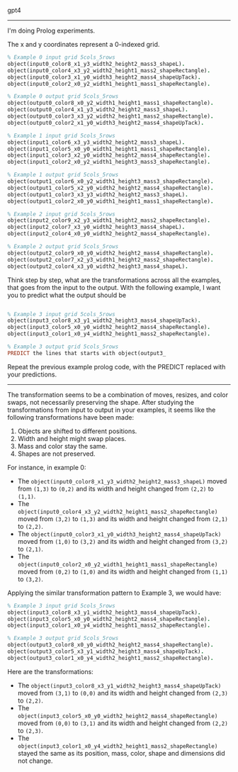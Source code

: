 gpt4

---

I'm doing Prolog experiments.


The x and y coordinates represent a 0-indexed grid.


```prolog
% Example 0 input grid 5cols_5rows
object(input0_color8_x1_y3_width2_height2_mass3_shapeL).
object(input0_color4_x3_y2_width2_height1_mass2_shapeRectangle).
object(input0_color3_x1_y0_width3_height2_mass4_shapeUpTack).
object(input0_color2_x0_y2_width1_height1_mass1_shapeRectangle).

% Example 0 output grid 5cols_5rows
object(output0_color8_x0_y2_width1_height1_mass1_shapeRectangle).
object(output0_color4_x1_y3_width2_height2_mass3_shapeL).
object(output0_color3_x3_y2_width2_height1_mass2_shapeRectangle).
object(output0_color2_x1_y0_width3_height2_mass4_shapeUpTack).

% Example 1 input grid 5cols_5rows
object(input1_color6_x3_y3_width2_height2_mass3_shapeL).
object(input1_color5_x0_y0_width1_height1_mass1_shapeRectangle).
object(input1_color3_x2_y0_width2_height2_mass4_shapeRectangle).
object(input1_color2_x0_y2_width1_height3_mass3_shapeRectangle).

% Example 1 output grid 5cols_5rows
object(output1_color6_x0_y2_width1_height3_mass3_shapeRectangle).
object(output1_color5_x2_y0_width2_height2_mass4_shapeRectangle).
object(output1_color3_x3_y3_width2_height2_mass3_shapeL).
object(output1_color2_x0_y0_width1_height1_mass1_shapeRectangle).

% Example 2 input grid 5cols_5rows
object(input2_color9_x2_y3_width1_height2_mass2_shapeRectangle).
object(input2_color7_x3_y0_width2_height3_mass4_shapeL).
object(input2_color4_x0_y0_width2_height2_mass4_shapeRectangle).

% Example 2 output grid 5cols_5rows
object(output2_color9_x0_y0_width2_height2_mass4_shapeRectangle).
object(output2_color7_x2_y3_width1_height2_mass2_shapeRectangle).
object(output2_color4_x3_y0_width2_height3_mass4_shapeL).
```


Think step by step, what are the transformations across all the examples, that goes from the input to the output.
With the following example, I want you to predict what the output should be


```prolog

% Example 3 input grid 5cols_5rows
object(input3_color8_x3_y1_width2_height3_mass4_shapeUpTack).
object(input3_color5_x0_y0_width2_height2_mass4_shapeRectangle).
object(input3_color1_x0_y4_width2_height1_mass2_shapeRectangle).

% Example 3 output grid 5cols_5rows
PREDICT the lines that starts with object(output3_
```
Repeat the previous example prolog code, with the PREDICT replaced with your predictions.

---


The transformation seems to be a combination of moves, resizes, and color swaps, not necessarily preserving the shape. After studying the transformations from input to output in your examples, it seems like the following transformations have been made:

1. Objects are shifted to different positions. 
2. Width and height might swap places.
3. Mass and color stay the same.
4. Shapes are not preserved.

For instance, in example 0:

- The `object(input0_color8_x1_y3_width2_height2_mass3_shapeL)` moved from `(1,3)` to `(0,2)` and its width and height changed from `(2,2)` to `(1,1)`.
- The `object(input0_color4_x3_y2_width2_height1_mass2_shapeRectangle)` moved from `(3,2)` to `(1,3)` and its width and height changed from `(2,1)` to `(2,2)`.
- The `object(input0_color3_x1_y0_width3_height2_mass4_shapeUpTack)` moved from `(1,0)` to `(3,2)` and its width and height changed from `(3,2)` to `(2,1)`.
- The `object(input0_color2_x0_y2_width1_height1_mass1_shapeRectangle)` moved from `(0,2)` to `(1,0)` and its width and height changed from `(1,1)` to `(3,2)`.

Applying the similar transformation pattern to Example 3, we would have:

```prolog
% Example 3 input grid 5cols_5rows
object(input3_color8_x3_y1_width2_height3_mass4_shapeUpTack).
object(input3_color5_x0_y0_width2_height2_mass4_shapeRectangle).
object(input3_color1_x0_y4_width2_height1_mass2_shapeRectangle).

% Example 3 output grid 5cols_5rows
object(output3_color8_x0_y0_width2_height2_mass4_shapeRectangle).
object(output3_color5_x3_y1_width2_height3_mass4_shapeUpTack).
object(output3_color1_x0_y4_width2_height1_mass2_shapeRectangle).
```
Here are the transformations:

- The `object(input3_color8_x3_y1_width2_height3_mass4_shapeUpTack)` moved from `(3,1)` to `(0,0)` and its width and height changed from `(2,3)` to `(2,2)`.
- The `object(input3_color5_x0_y0_width2_height2_mass4_shapeRectangle)` moved from `(0,0)` to `(3,1)` and its width and height changed from `(2,2)` to `(2,3)`.
- The `object(input3_color1_x0_y4_width2_height1_mass2_shapeRectangle)` stayed the same as its position, mass, color, shape and dimensions did not change.

